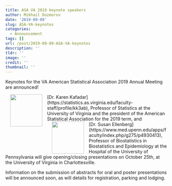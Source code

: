 ```yaml
---
title: ASA VA 2019 keynote speakers
author: Mikhail Dozmorov
date: '2019-09-09'
slug: ASA-VA-keynotes
categories:
  - Announcement
tags: []
url: /post/2019-09-09-ASA-VA-keynotes
description: ''
tldr: ''
image: ''
credit: ''
thumbnail: ''
---
```


Keynotes for the VA American Statistical Association 2019 Annual Meeting are announced! 
<div></div>
<img src="https://as.virginia.edu/sites/as.virginia.edu/files/styles/headshot/public/images/headshots/CHAIR%20-%20Kadafer.jpg?itok=qH5c-Ff7" width="100px" style="padding: 0 15px; float: left;" />
[Dr. Karen Kafadar](https://statistics.as.virginia.edu/faculty-staff/profile/kk3ab), Professor of Statistics at the University of Virginia and the president of the American Statistical Association for the 2019 term, and 
<div></div>
<img src="https://www.med.upenn.edu/apps/my/images/faculty_pics/elle7913.jpg" width="100px" style="padding: 0 15px; float: left;" />
[Dr. Susan Ellenberg](https://www.med.upenn.edu/apps/faculty/index.php/g275/p4930413), Professor of Biostatistics in Biostatistics and Epidemiology at the Hospital of the University of Pennsylvania will give opening/closing presentations on October 25th, at the University of Virginia in Charlottesville.


Information on the submission of abstracts for oral and poster presentations will be announced soon, as will details for registration, parking and lodging.